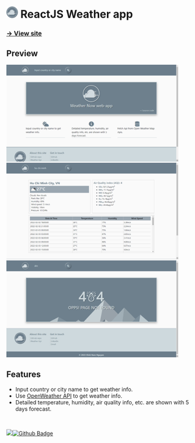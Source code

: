 # <img src="public/img/icon.png" width=30px></img> ReactJS Weather app

### **[→ View site](https://weathernowreact.netlify.app)**

## Preview
<img src="public/img/screenshot.png" width=450px> <img src="public/img/screenshot1.png" width=450px> <img src="public/img/screenshot2.png" width=450px>

## Features
  - Input country or city name to get weather info.
  - Use [OpenWeather API](https://openweathermap.org/api) to get weather info.
  - Detailed temperature, humidity, air quality info, etc. are shown with 5 days forecast.

<br>

<a title="" href="https://github.com/NguyenD-Nam"><img src="https://avatars.githubusercontent.com/u/69586735?v=4" width=26px />![Github Badge](https://img.shields.io/badge/-@NguyenD--Nam-fff?style=for-the-badge&logo=GitHub&logoColor=bfbfbf&link=https://github.com/NguyenD-Nam)</a>
